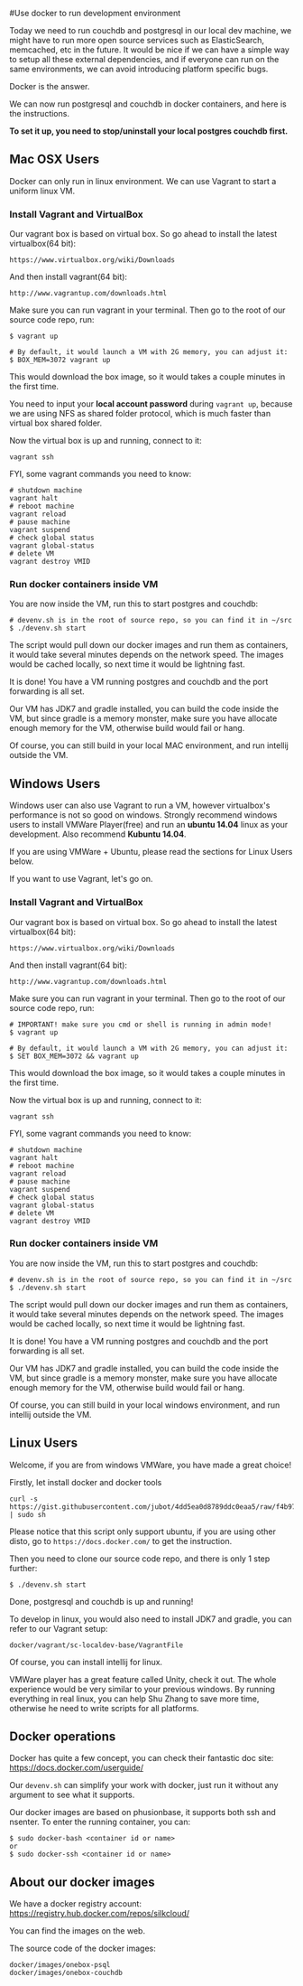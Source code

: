 #Use docker to run development environment

Today we need to run couchdb and postgresql in our local dev machine, we might have to run more open source services such as ElasticSearch, memcached, etc in the future. It would be nice if we can have a simple way to setup all these external dependencies, and if everyone can run on the same environments, we can avoid introducing platform specific bugs.

Docker is the answer.

We can now run postgresql and couchdb in docker containers, and here is the instructions.

**To set it up, you need to stop/uninstall your local postgres couchdb first.**

## Mac OSX Users

Docker can only run in linux environment. We can use Vagrant to start a uniform linux VM.

### Install Vagrant and VirtualBox

Our vagrant box is based on virtual box. So go ahead to install the latest virtualbox(64 bit):

```
https://www.virtualbox.org/wiki/Downloads
```

And then install vagrant(64 bit):

```
http://www.vagrantup.com/downloads.html
```

Make sure you can run vagrant in your terminal. Then go to the root of our source code repo, run:
```
$ vagrant up

# By default, it would launch a VM with 2G memory, you can adjust it:
$ BOX_MEM=3072 vagrant up
```

This would download the box image, so it would takes a couple minutes in the first time.

You need to input your **local account password** during `vagrant up`, because we are using NFS as shared folder protocol, which is much faster than virtual box shared folder.

Now the virtual box is up and running, connect to it:
```
vagrant ssh
```

FYI, some vagrant commands you need to know:
```
# shutdown machine
vagrant halt
# reboot machine
vagrant reload
# pause machine
vagrant suspend
# check global status
vagrant global-status
# delete VM
vagrant destroy VMID
```

### Run docker containers inside VM

You are now inside the VM, run this to start postgres and couchdb:
```
# devenv.sh is in the root of source repo, so you can find it in ~/src
$ ./devenv.sh start
```

The script would pull down our docker images and run them as containers, it would take several minutes depends on the network speed. The images would be cached locally, so next time it would be lightning fast.

It is done! You have a VM running postgres and couchdb and the port forwarding is all set.

Our VM has JDK7 and gradle installed, you can build the code inside the VM, but since gradle is a memory monster, make sure you have allocate enough memory for the VM, otherwise build would fail or hang.

Of course, you can still build in your local MAC environment, and run intellij outside the VM.


## Windows Users

Windows user can also use Vagrant to run a VM, however virtualbox's performance is not so good on windows. Strongly recommend windows users to install VMWare Player(free) and run an **ubuntu 14.04** linux as your development. Also recommend **Kubuntu 14.04**.

If you are using VMWare + Ubuntu, please read the sections for Linux Users below.

If you want to use Vagrant, let's go on.

### Install Vagrant and VirtualBox

Our vagrant box is based on virtual box. So go ahead to install the latest virtualbox(64 bit):

```
https://www.virtualbox.org/wiki/Downloads
```

And then install vagrant(64 bit):

```
http://www.vagrantup.com/downloads.html
```

Make sure you can run vagrant in your terminal. Then go to the root of our source code repo, run:
```
# IMPORTANT! make sure you cmd or shell is running in admin mode!
$ vagrant up

# By default, it would launch a VM with 2G memory, you can adjust it:
$ SET BOX_MEM=3072 && vagrant up
```

This would download the box image, so it would takes a couple minutes in the first time.

Now the virtual box is up and running, connect to it:
```
vagrant ssh
```

FYI, some vagrant commands you need to know:
```
# shutdown machine
vagrant halt
# reboot machine
vagrant reload
# pause machine
vagrant suspend
# check global status
vagrant global-status
# delete VM
vagrant destroy VMID
```

### Run docker containers inside VM

You are now inside the VM, run this to start postgres and couchdb:
```
# devenv.sh is in the root of source repo, so you can find it in ~/src
$ ./devenv.sh start
```

The script would pull down our docker images and run them as containers, it would take several minutes depends on the network speed. The images would be cached locally, so next time it would be lightning fast.

It is done! You have a VM running postgres and couchdb and the port forwarding is all set.

Our VM has JDK7 and gradle installed, you can build the code inside the VM, but since gradle is a memory monster, make sure you have allocate enough memory for the VM, otherwise build would fail or hang.

Of course, you can still build in your local windows environment, and run intellij outside the VM.


## Linux Users

Welcome, if you are from windows VMWare, you have made a great choice!

Firstly, let install docker and docker tools
```
curl -s https://gist.githubusercontent.com/jubot/4dd5ea0d8789ddc0eaa5/raw/f4b979c342f69ebc93c5835a7680241e4bebcd86/installdocker.sh | sudo sh
```

Please notice that this script only support ubuntu, if you are using other disto, go to `https://docs.docker.com/` to get the instruction.

Then you need to clone our source code repo, and there is only 1 step further:
```
$ ./devenv.sh start
```

Done, postgresql and couchdb is up and running!

To develop in linux, you would also need to install JDK7 and gradle, you can refer to our Vagrant setup:
```
docker/vagrant/sc-localdev-base/VagrantFile
```

Of course, you can install intellij for linux.

VMWare player has a great feature called Unity, check it out. The whole experience would be very similar to your previous windows. By running everything in real linux, you can help Shu Zhang to save more time, otherwise he need to write scripts for all platforms.

## Docker operations

Docker has quite a few concept, you can check their fantastic doc site: https://docs.docker.com/userguide/

Our `devenv.sh` can simplify your work with docker, just run it without any argument to see what it supports.

Our docker images are based on phusionbase, it supports both ssh and nsenter. To enter the running container, you can:
```
$ sudo docker-bash <container id or name>
or
$ sudo docker-ssh <container id or name>
```

## About our docker images

We have a docker registry account: https://registry.hub.docker.com/repos/silkcloud/

You can find the images on the web.

The source code of the docker images:
```
docker/images/onebox-psql
docker/images/onebox-couchdb
```
